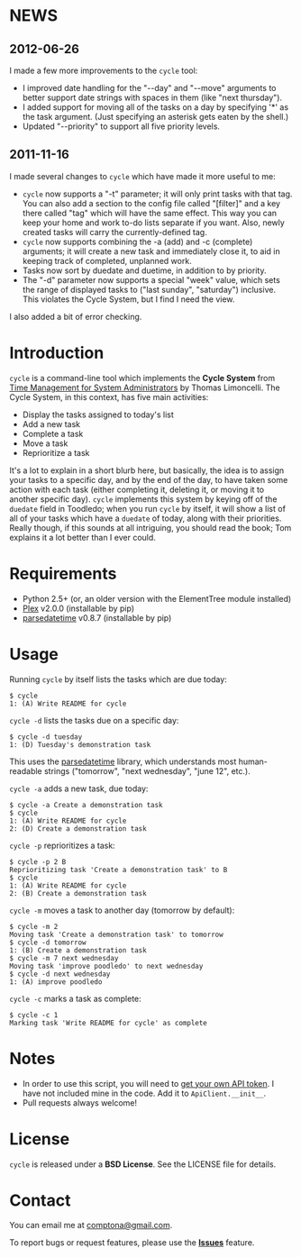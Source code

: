 NEWS
====
2012-06-26
----------
I made a few more improvements to the `cycle` tool:

- I improved date handling for the "--day" and "--move" arguments to better support date strings with spaces in them (like "next thursday").
- I added support for moving all of the tasks on a day by specifying '*' as the task argument. (Just specifying an asterisk gets eaten by the shell.)
- Updated "--priority" to support all five priority levels.

2011-11-16
----------
I made several changes to `cycle` which have made it more useful to me:

- `cycle` now supports a "-t" parameter; it will only print tasks with that tag. You can also add a section to the config file called "[filter]" and a key there called "tag" which will have the same effect. This way you can keep your home and work to-do lists separate if you want. Also, newly created tasks will carry the currently-defined tag.
- `cycle` now supports combining the -a (add) and -c (complete) arguments; it will create a new task and immediately close it, to aid in keeping track of completed, unplanned work.
- Tasks now sort by duedate and duetime, in addition to by priority.
- The "-d" parameter now supports a special "week" value, which sets the range of displayed tasks to ("last sunday", "saturday") inclusive. This violates the Cycle System, but I find I need the view.

I also added a bit of error checking.


Introduction
============
`cycle` is a command-line tool which implements the **Cycle System** from [Time Management for System Administrators](http://www.amazon.com/Management-System-Administrators-Thomas-Limoncelli/dp/0596007833) by Thomas Limoncelli. The Cycle System, in this context, has five main activities:

- Display the tasks assigned to today's list
- Add a new task
- Complete a task
- Move a task
- Reprioritize a task

It's a lot to explain in a short blurb here, but basically, the idea is to assign your tasks to a specific day, and by the end of the day, to have taken some action with each task (either completing it, deleting it, or moving it to another specific day). `cycle` implements this system by keying off of the `duedate` field in Toodledo; when you run `cycle` by itself, it will show a list of all of your tasks which have a `duedate` of today, along with their priorities. Really though, if this sounds at all intriguing, you should read the book; Tom explains it a lot better than I ever could.

Requirements
============
- Python 2.5+ (or, an older version with the ElementTree module installed)
- [Plex](http://www.cosc.canterbury.ac.nz/greg.ewing/python/Plex/) v2.0.0 (installable by pip)
- [parsedatetime](http://code.google.com/p/parsedatetime/) v0.8.7 (installable by pip)

Usage
=====
Running `cycle` by itself lists the tasks which are due today:

    $ cycle
    1: (A) Write README for cycle

`cycle -d` lists the tasks due on a specific day:

    $ cycle -d tuesday
    1: (D) Tuesday's demonstration task

This uses the [parsedatetime](http://code.google.com/p/parsedatetime/) library, which understands most human-readable strings ("tomorrow", "next wednesday", "june 12", etc.).

`cycle -a` adds a new task, due today:

    $ cycle -a Create a demonstration task
    $ cycle
    1: (A) Write README for cycle
    2: (D) Create a demonstration task

`cycle -p` reprioritizes a task:

    $ cycle -p 2 B
    Reprioritizing task 'Create a demonstration task' to B
    $ cycle
    1: (A) Write README for cycle
    2: (B) Create a demonstration task

`cycle -m` moves a task to another day (tomorrow by default):

    $ cycle -m 2
    Moving task 'Create a demonstration task' to tomorrow
    $ cycle -d tomorrow
    1: (B) Create a demonstration task
    $ cycle -m 7 next wednesday
    Moving task 'improve poodledo' to next wednesday
    $ cycle -d next wednesday
    1: (A) improve poodledo

`cycle -c` marks a task as complete:

    $ cycle -c 1
    Marking task 'Write README for cycle' as complete

Notes
=====
- In order to use this script, you will need to [get your own API token](http://api.toodledo.com/2/account/doc_register.php). I have not included mine in the code. Add it to `ApiClient.__init__`.
- Pull requests always welcome!

License
=======
`cycle` is released under a **BSD License**. See the LICENSE file for details.

Contact
=======
You can email me at comptona@gmail.com.

To report bugs or request features, please use the **[Issues](https://github.com/handyman5/poodledo/issues)** feature.
